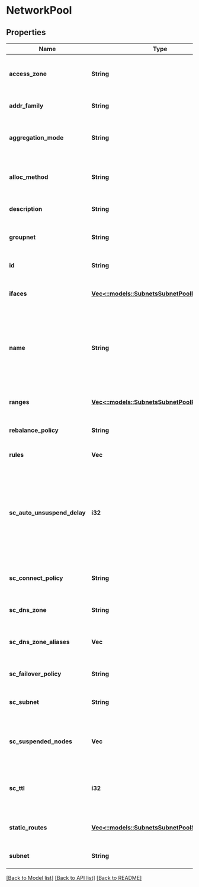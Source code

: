 # NetworkPool

## Properties
Name | Type | Description | Notes
------------ | ------------- | ------------- | -------------
**access_zone** | **String** | Name of a valid access zone to map IP address pool to the zone. | [optional] [default to null]
**addr_family** | **String** | IP address format. | [optional] [default to null]
**aggregation_mode** | **String** | OneFS supports the following NIC aggregation modes. | [optional] [default to null]
**alloc_method** | **String** | Specifies how IP address allocation is done among pool members. | [optional] [default to null]
**description** | **String** | A description of the pool. | [optional] [default to null]
**groupnet** | **String** | Name of the groupnet this pool belongs to. | [optional] [default to null]
**id** | **String** | Unique Pool ID. | [optional] [default to null]
**ifaces** | [**Vec<::models::SubnetsSubnetPoolIface>**](SubnetsSubnetPoolIface.md) | List of interface members in this pool. | [optional] [default to null]
**name** | **String** | The name of the pool. It must be unique throughout the given subnet.It&#39;s a required field with POST method. | [optional] [default to null]
**ranges** | [**Vec<::models::SubnetsSubnetPoolRange>**](SubnetsSubnetPoolRange.md) | List of IP address ranges in this pool. | [optional] [default to null]
**rebalance_policy** | **String** | Rebalance policy.. | [optional] [default to null]
**rules** | **Vec<String>** | Names of the rules in this pool. | [optional] [default to null]
**sc_auto_unsuspend_delay** | **i32** | Time delay in seconds before a node which has been                 automatically unsuspended becomes usable in SmartConnect                responses for pool zones. | [optional] [default to null]
**sc_connect_policy** | **String** | SmartConnect client connection balancing policy. | [optional] [default to null]
**sc_dns_zone** | **String** | SmartConnect zone name for the pool. | [optional] [default to null]
**sc_dns_zone_aliases** | **Vec<String>** | List of SmartConnect zone aliases (DNS names) to the pool. | [optional] [default to null]
**sc_failover_policy** | **String** | SmartConnect IP failover policy. | [optional] [default to null]
**sc_subnet** | **String** | Name of SmartConnect service subnet for this pool. | [optional] [default to null]
**sc_suspended_nodes** | **Vec<i32>** | List of LNNs showing currently suspended nodes in SmartConnect. | [optional] [default to null]
**sc_ttl** | **i32** | Time to live value for SmartConnect DNS query responses in seconds. | [optional] [default to null]
**static_routes** | [**Vec<::models::SubnetsSubnetPoolStaticRoute>**](SubnetsSubnetPoolStaticRoute.md) | List of interface members in this pool. | [optional] [default to null]
**subnet** | **String** | The name of the subnet. | [optional] [default to null]

[[Back to Model list]](../README.md#documentation-for-models) [[Back to API list]](../README.md#documentation-for-api-endpoints) [[Back to README]](../README.md)


